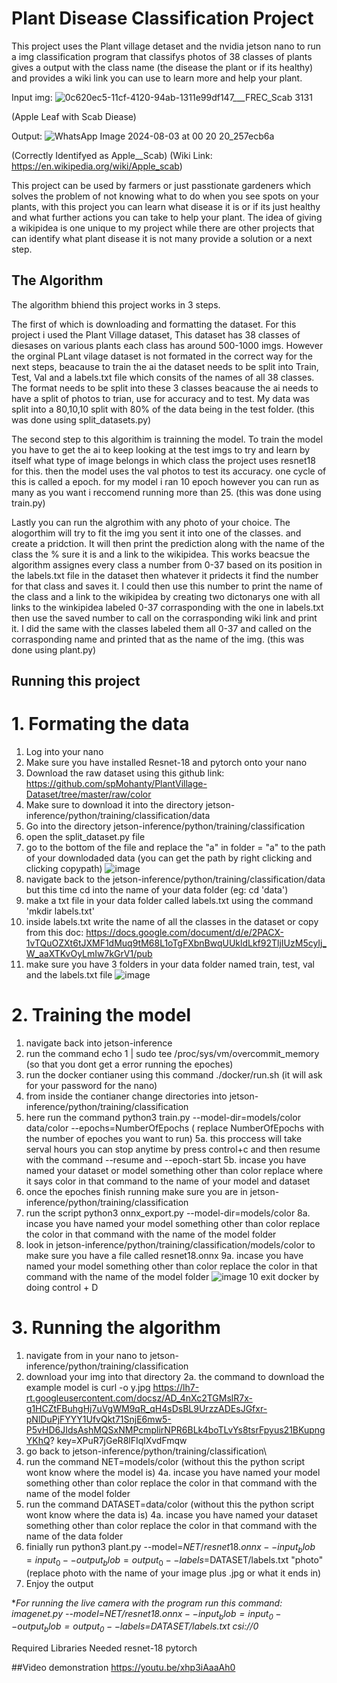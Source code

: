 # Plant Disease Classification Project

This project uses the Plant village detaset and the nvidia jetson nano to run a img classification program that classifys photos of 38 classes of plants gives a output with the class name (the disease the plant or if its healthy) and provides a wiki link you can use to learn more and help your plant.

Input img:
![0c620ec5-11cf-4120-94ab-1311e99df147___FREC_Scab 3131](https://github.com/user-attachments/assets/2546e04e-9033-4075-9ba5-be72e0d5d71d)

(Apple Leaf with Scab Diease)

Output:
![WhatsApp Image 2024-08-03 at 00 20 20_257ecb6a](https://github.com/user-attachments/assets/b83220a7-6c2b-4875-83ed-7a468df7eaa7)

(Correctly Identifyed as Apple__Scab)
(Wiki Link: https://en.wikipedia.org/wiki/Apple_scab)

This project can be used by farmers or just passtionate gardeners which solves the problem of not knowing what to do when you see spots on your plants, with this project you can learn what disease it is or if its just healthy and what further actions you can take to help your plant. The idea of giving a wikipidea is one unique to my project while there are other projects that can identify what plant disease it is not many provide a solution or a next step.

## The Algorithm

The algorithm bhiend this project works in 3 steps. 

The first of which is downloading and formatting the dataset. For this project i used the Plant Village dataset, This dataset has 38 classes of diesases on various plants each class has around 500-1000 imgs. However the orginal PLant vilage dataset is not formated in the correct way for the next steps, beacause to train the ai the dataset needs to be split into Train, Test, Val and a labels.txt file which consits of the names of all 38 classes. The format needs to be split into these 3 classes beacause the ai needs to have a split of photos to trian, use for accuracy and to test. My data was split into a 80,10,10 split with 80% of the data being in the test folder. (this was done using split_datasets.py)

The second step to this algorithim is trainning the model. To train the model you have to get the ai to keep looking at the test imgs to try and learn by itself what type of image belongs in which class the project uses resnet18 for this. then the model uses the val photos to test its accuracy. one cycle of this is called a epoch. for my model i ran 10 epoch however you can run as many as you want i reccomend running more than 25. (this was done using train.py)

Lastly you can run the algrothim with any photo of your choice. The alogorthim will try to fit the img you sent it into one of the classes. and create a pridction. It will then print the prediction along with the name of the class the % sure it is and a link to the wikipidea. This works beacsue the algorithm assignes every class a number from 0-37 based on its position in the labels.txt file in the dataset then whatever it pridects it find the number for that class and saves it. I could then use this number to print the name of the class and a link to the wikipidea by creating two dictonarys one with all links to the winkipidea labeled 0-37 corrasponding with the one in labels.txt then use the saved number to call on the corrasponding wiki link and print it. I did the same with the classes labeled them all 0-37 and called on the corrasponding name and printed that as the name of the img. (this was done using plant.py)


## Running this project
# 1. Formating the data
1. Log into your nano
2. Make sure you have installed Resnet-18 and pytorch onto your nano
3. Download the raw dataset using this github link: https://github.com/spMohanty/PlantVillage-Dataset/tree/master/raw/color
4. Make sure to download it into the directory jetson-inference/python/training/classification/data
5. Go into the directory jetson-inference/python/training/classification
6. open the split_dataset.py file
7. go to the bottom of the file and replace the "a" in folder = "a" to the path of your downlodaded data (you can get the path by right clicking and clicking copypath)
![image](https://github.com/user-attachments/assets/8bb2d0e9-0981-4840-b8b6-1b0130d122cd)
8. navigate back to the jetson-inference/python/training/classification/data but this time cd into the name of your data folder (eg: cd 'data')
9. make a txt file in your data folder called labels.txt using the command 'mkdir labels.txt'
10. inside labels.txt write the name of all the classes in the dataset or copy from this doc: https://docs.google.com/document/d/e/2PACX-1vTQuOZXt6tJXMF1dMuq9tM68L1oTgFXbnBwqUUkldLkf92TljIUzM5cyIj_W_aaXTKvOyLmIw7kGrV1/pub
11. make sure you have 3 folders in your data folder named train, test, val and the labels.txt file
![image](https://github.com/user-attachments/assets/f89ab593-2da5-4f2f-a8c8-f96bf641bb0a)
# 2. Training the model
1. navigate back into jetson-inference
2. run the command echo 1 | sudo tee /proc/sys/vm/overcommit_memory (so that you dont get a error running the epoches)
3. run the docker contianer using this command ./docker/run.sh (it will ask for your password for the nano)
4. from inside the contianer change directories into jetson-inference/python/training/classification
5. here run the command python3 train.py --model-dir=models/color data/color --epochs=NumberOfEpochs ( replace NumberOfEpochs with the number of epoches you want to run)
  5a. this proccess will take serval hours you can stop anytime by press control+c and then resume with the command --resume and --epoch-start
  5b. incase you have named your dataset or model something other than color replace where it says color in that command to the name of your model and dataset
7. once the epoches finish running make sure you are in jetson-inference/python/training/classification
8. run the script python3 onnx_export.py --model-dir=models/color
   8a. incase you have named your model something other than color replace the color in that command with the name of the model folder
9.  look in jetson-inference/python/training/classification/models/color to make sure you have a file called resnet18.onnx
   9a. incase you have named your model something other than color replace the color in that command with the name of the model folder
![image](https://github.com/user-attachments/assets/b71684d7-029e-4499-ba07-e6f2a9a62a42)
10 exit docker by doing control + D
# 3. Running the algorithm
1. navigate from in your nano to jetson-inference/python/training/classification
2. download your img into that directory
   2a. the command to download the example model is curl -o y.jpg https://lh7-rt.googleusercontent.com/docsz/AD_4nXc2TGMslR7x-g1HCZtFBuhgHj7uVgWM9qR_qH4sDsBL9UrzzADEsJGfxr-pNlDuPjFYYY1UfvQkt71SnjE6mw5-P5vHD6JIdsAshMQSxNMPcmplirNPR6BLk4boTLvYs8tsrFpyus21BKupngYKhQ?  key=XPuR7jGeR8lFIqlXvdFmqw
3. go back to jetson-inference/python/training/classification\
4. run the command NET=models/color (without this the python script wont know where the model is)
  4a. incase you have named your model something other than color replace the color in that command with the name of the model folder
5. run the command DATASET=data/color (without this the python script wont know where the data is)
  4a. incase you have named your dataset something other than color replace the color in that command with the name of the data folder
6. finially run python3 plant.py --model=$NET/resnet18.onnx --input_blob=input_0 --output_blob=output_0 --labels=$DATASET/labels.txt "photo" (replace photo with the name of your image plus .jpg or what it ends in)
7. Enjoy the output

**For running the live camera with the program run this command: imagenet.py --model=$NET/resnet18.onnx --input_blob=input_0 --output_blob=output_0 --labels=$DATASET/labels.txt csi://0*

Required Libraries Needed
resnet-18
pytorch


##Video demonstration
https://youtu.be/xhp3iAaaAh0
